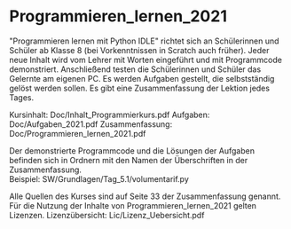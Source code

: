 # Programmieren_lernen_2021

"Programmieren lernen mit Python IDLE" richtet sich an Schülerinnen und Schüler ab Klasse 8 (bei Vorkenntnissen in Scratch auch früher). 
Jeder neue Inhalt wird vom Lehrer mit Worten eingeführt und mit Programmcode demonstriert. Anschließend testen die Schülerinnen und Schüler das Gelernte am eigenen PC. Es werden Aufgaben gestellt, die selbstständig gelöst werden sollen. Es gibt eine Zusammenfassung der Lektion jedes Tages. 

Kursinhalt: 		Doc/Inhalt_Programmierkurs.pdf
Aufgaben:			Doc/Aufgaben_2021.pdf
Zusammenfassung: 	Doc/Programmieren_lernen_2021.pdf

Der demonstrierte Programmcode und die Lösungen der Aufgaben befinden sich in Ordnern mit den Namen der Überschriften in der Zusammenfassung.  
Beispiel:			SW/Grundlagen/Tag_5.1/volumentarif.py	  

Alle Quellen des Kurses sind auf Seite 33 der Zusammenfassung genannt. Für die Nutzung der Inhalte von Programmieren_lernen_2021 gelten Lizenzen. 
Lizenzübersicht:	Lic/Lizenz_Uebersicht.pdf